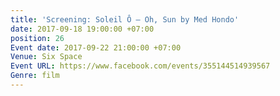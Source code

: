 ```yaml
---
title: 'Screening: Soleil Ô – Oh, Sun by Med Hondo'
date: 2017-09-18 19:00:00 +07:00
position: 26
Event date: 2017-09-22 21:00:00 +07:00
Venue: Six Space
Event URL: https://www.facebook.com/events/355144514939567
Genre: film
---
```


